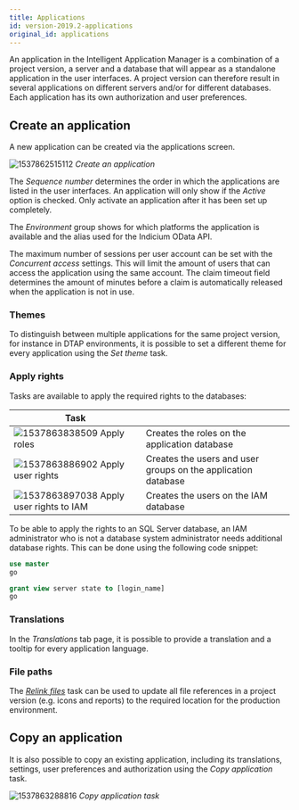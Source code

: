 ```yaml
---
title: Applications
id: version-2019.2-applications
original_id: applications
---
```


An application in the Intelligent Application Manager is a combination of a project version, a server and a database that will appear as a standalone application in the user interfaces. A project version can therefore result in several applications on different servers and/or for different databases. Each application has its own authorization and user preferences.

## Create an application

A new application can be created via the applications screen.

![1537862515112](assets/iam_dev/application.png)
*Create an application*

The *Sequence number* determines the order in which the applications are listed in the user interfaces. An application will only show if the *Active* option is checked. Only activate an application after it has been set up completely.

The *Environment* group shows for which platforms the application is available and the alias used for the Indicium OData API.

The maximum number of sessions per user account can be set with the *Concurrent access* settings. This will limit the amount of users that can access the application using the same account. The claim timeout field determines the amount of minutes before a claim is automatically released when the application is not in use.

### Themes

To distinguish between multiple applications for the same project version, for instance in DTAP environments, it is possible to set a different theme for every application using the *Set theme* task.

### Apply rights

Tasks are available to apply the required rights to the databases:

| Task                                                                      |                                                               |
|---------------------------------------------------------------------------|---------------------------------------------------------------|
| ![1537863838509](assets/sf/1537863838509.png) Apply roles              | Creates the roles on the application database                 |
| ![1537863886902](assets/sf/1537863886902.png) Apply user rights        | Creates the users and user groups on the application database |
| ![1537863897038](assets/sf/1537863897038.png) Apply user rights to IAM | Creates the users on the IAM database                         |

To be able to apply the rights to an SQL Server database, an IAM administrator who is not a database system administrator needs additional database rights. This can be done using the following code snippet:

```sql
use master
go

grant view server state to [login_name]
go
```

### Translations

In the *Translations* tab page, it is possible to provide a translation and a tooltip for every application language.

### File paths

The *[Relink files](projects#relink-files)* task can be used to update all file references in a project version (e.g. icons and reports) to the required location for the production environment.

## Copy an application

It is also possible to copy an existing application, including its translations, settings, user preferences and authorization using the *Copy application* task.

![1537863288816](assets/sf/1537863288816.png)
*Copy application task*
